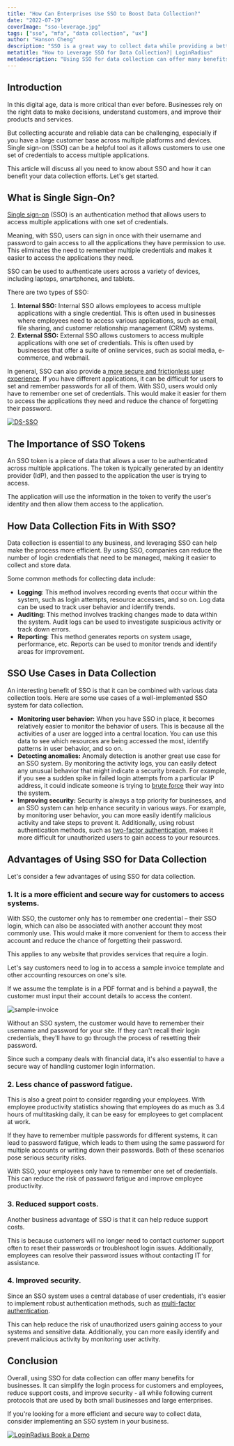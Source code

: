 ```yaml
---
title: "How Can Enterprises Use SSO to Boost Data Collection?"
date: "2022-07-19"
coverImage: "sso-leverage.jpg"
tags: ["sso", "mfa", "data collection", "ux"]
author: "Hanson Cheng"
description: "SSO is a great way to collect data while providing a better user experience and increasing security. This blog will help you get the most out of SSO for data collection, ensuring that your data is collected effectively and efficiently."
metatitle: "How to Leverage SSO for Data Collection?| LoginRadius"
metadescription: "Using SSO for data collection can offer many benefits for businesses. Read this blog to know all  about SSO and how it can benefit your data collection efforts."
---
```


## Introduction 

In this digital age, data is more critical than ever before. Businesses rely on the right data to make decisions, understand customers, and improve their products and services. 

But collecting accurate and reliable data can be challenging, especially if you have a large customer base across multiple platforms and devices. Single sign-on (SSO) can be a helpful tool as it allows customers to use one set of credentials to access multiple applications.

This article will discuss all you need to know about SSO and how it can benefit your data collection efforts. Let's get started.


## What is Single Sign-On?

[Single sign-on](https://www.loginradius.com/blog/identity/what-is-single-sign-on/) (SSO) is an authentication method that allows users to access multiple applications with one set of credentials.

Meaning, with SSO, users can sign in once with their username and password to gain access to all the applications they have permission to use. This eliminates the need to remember multiple credentials and makes it easier to access the applications they need.

SSO can be used to authenticate users across a variety of devices, including laptops, smartphones, and tablets.

There are two types of SSO:



1. **Internal SSO:** Internal SSO allows employees to access multiple applications with a single credential. This is often used in businesses where employees need to access various applications, such as email, file sharing, and customer relationship management (CRM) systems.
2. **External SSO:** External SSO allows customers to access multiple applications with one set of credentials. This is often used by businesses that offer a suite of online services, such as social media, e-commerce, and webmail.

In general, SSO can also provide a[ more secure and frictionless user experience](https://www.loginradius.com/blog/growth/4-tips-secure-frictionless-ux/). If you have different applications, it can be difficult for users to set and remember passwords for all of them. With SSO, users would only have to remember one set of credentials. This would make it easier for them to access the applications they need and reduce the chance of forgetting their password.

[![DS-SSO](DS-SSO.png)](https://www.loginradius.com/resource/loginradius-single-sign-on/)

## The Importance of SSO Tokens

An SSO token is a piece of data that allows a user to be authenticated across multiple applications. The token is typically generated by an identity provider (IdP), and then passed to the application the user is trying to access.

The application will use the information in the token to verify the user's identity and then allow them access to the application.


## How Data Collection Fits in With SSO?

Data collection is essential to any business, and leveraging SSO can help make the process more efficient. By using SSO, companies can reduce the number of login credentials that need to be managed, making it easier to collect and store data. 

Some common methods for collecting data include:



* **Logging**: This method involves recording events that occur within the system, such as login attempts, resource accesses, and so on. Log data can be used to track user behavior and identify trends.
* **Auditing**: This method involves tracking changes made to data within the system. Audit logs can be used to investigate suspicious activity or track down errors.
* **Reporting**: This method generates reports on system usage, performance, etc. Reports can be used to monitor trends and identify areas for improvement.


## SSO Use Cases in Data Collection

An interesting benefit of  SSO is that it can be combined with various data collection tools. Here are some use cases of a well-implemented SSO system for data collection.



* **Monitoring user behavior:** When you have SSO in place, it becomes relatively easier to monitor the behavior of users. This is because all the activities of a user are logged into a central location. You can use this data to see which resources are being accessed the most, identify patterns in user behavior, and so on.
* **Detecting anomalies:** Anomaly detection is another great use case for an SSO system. By monitoring the activity logs, you can easily detect any unusual behavior that might indicate a security breach. For example, if you see a sudden spike in failed login attempts from a particular IP address, it could indicate someone is trying to [brute force](https://www.loginradius.com/blog/identity/brute-force-lockout/) their way into the system.
* **Improving security:** Security is always a top priority for businesses, and an SSO system can help enhance security in various ways. For example, by monitoring user behavior, you can more easily identify malicious activity and take steps to prevent it. Additionally, using robust authentication methods, such as [two-factor authentication](https://www.loginradius.com/blog/identity/how-to-setup-2fa-in-online-accounts/), makes it more difficult for unauthorized users to gain access to your resources.


## Advantages of Using SSO for Data Collection

Let's consider a few advantages of using SSO for data collection.


### 1. It is a more efficient and secure way for customers to access systems.

With SSO, the customer only has to remember one credential – their SSO login, which can also be associated with another account they most commonly use. This would make it more convenient for them to access their account and reduce the chance of forgetting their password.

This applies to any website that provides services that require a login. 

Let's say customers need to log in to access a sample invoice template and other accounting resources on one's site. 

If we assume the template is in a PDF format and is behind a paywall, the customer must input their account details to access the content.

![sample-invoice](sample-invoice.png)


Without an SSO system, the customer would have to remember their username and password for your site. If they can't recall their login credentials, they'll have to go through the process of resetting their password. 

Since such a company deals with financial data, it's also essential to have a secure way of handling customer login information.


### 2. Less chance of password fatigue.

This is also a great point to consider regarding your employees. With employee productivity statistics showing that employees do as much as 3.4 hours of multitasking daily, it can be easy for employees to get complacent at work.

If they have to remember multiple passwords for different systems, it can lead to password fatigue, which leads to them using the same password for multiple accounts or writing down their passwords. Both of these scenarios pose serious security risks.

With SSO, your employees only have to remember one set of credentials. This can reduce the risk of password fatigue and improve employee productivity.


### 3. Reduced support costs.

Another business advantage of SSO is that it can help reduce support costs.

This is because customers will no longer need to contact customer support often to reset their passwords or troubleshoot login issues. Additionally, employees can resolve their password issues without contacting IT for assistance.


### 4. Improved security.

Since an SSO system uses a central database of user credentials, it's easier to implement robust authentication methods, such as [multi-factor authentication](https://www.loginradius.com/multi-factor-authentication/).

This can help reduce the risk of unauthorized users gaining access to your systems and sensitive data. Additionally, you can more easily identify and prevent malicious activity by monitoring user activity.


## Conclusion

Overall, using SSO for data collection can offer many benefits for businesses. It can simplify the login process for customers and employees, reduce support costs, and improve security - all while following current protocols that are used by both small businesses and large enterprises. 

If you're looking for a more efficient and secure way to collect data, consider implementing an SSO system in your business.


[![LoginRadius Book a Demo](../../assets/book-a-demo-loginradius.png)](https://www.loginradius.com/contact-us?utm_source=blog&utm_medium=web&utm_campaign=sso-leverage-for-data-collection)
